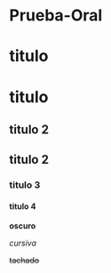 # Prueba-Oral

<!--encabezado -->
# titulo

titulo
===

## titulo 2

titulo 2
---

### titulo 3

#### titulo 4

<!--negritas -->
**oscuro**

<!--cursiva -->
*cursiva*

<!--tachado -->
~~tachado~~

